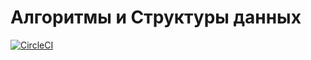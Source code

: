 # Алгоритмы и Структуры данных
[![CircleCI](https://circleci.com/gh/yesmishgan/AaDS.svg?style=svg)](<LINK>)